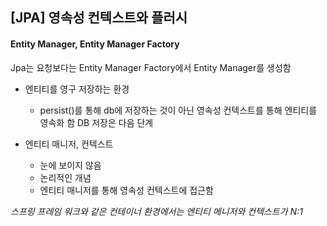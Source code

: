 ## [JPA] 영속성 컨텍스트와 플러시

#### Entity Manager, Entity Manager Factory

Jpa는 요청보다는 Entity Manager Factory에서 Entity Manager를 생성함

* 엔티티를 영구 저장하는 환경
  * persist()를 통해 db에 저장하는 것이 아닌 영속성 컨텍스트를 통해 엔티티를 영속화 함 DB 저장은 다음 단계

* 엔티티 매니저, 컨텍스트
  * 눈에 보이지 않음
  * 논리적인 개념
  * 엔티티 매니저를 통해 영속성 컨텍스트에 접근함

*스프링 프레임 워크와 같은 컨테이너 환경에서는 엔티티 메니저와 컨텍스트가 N:1*
